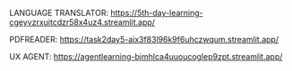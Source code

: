 LANGUAGE TRANSLATOR: https://5th-day-learning-cgeyvzrxuitcdzr58x4uz4.streamlit.app/

PDFREADER: https://task2day5-aix3f83l96k9f6uhczwqum.streamlit.app/

UX AGENT: https://agentlearning-bjmhlca4uuoucoglep9zpt.streamlit.app/
